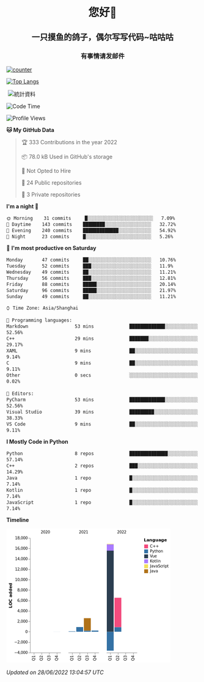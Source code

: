 

<!--
**kitUIN/kitUIN** is a ✨ _special_ ✨ repository because its `README.md` (this file) appears on your GitHub profile.

Here are some ideas to get you started:

- 🔭 I’m currently working on ...
- 🌱 I’m currently learning ...
- 👯 I’m looking to collaborate on ...
- 🤔 I’m looking for help with ...
- 💬 Ask me about ...
- 📫 How to reach me: ...
- 😄 Pronouns: ...
- ⚡ Fun fact: ...
-->
<h1 align="center">您好👋</h1>
<h2 align="center">一只摸鱼的鸽子，偶尔写写代码~咕咕咕</h2>
<h3 align="center">有事情请发邮件</h3>

[![counter](https://count.getloli.com/get/@KitUIN?theme=rule34)](https://count.getloli.com/)

[![Top Langs](https://github-readme-stats.vercel.app/api/top-langs/?username=kitUIN&show_icons=true&theme=gruvbox&locale=cn&layout=compact)](https://github.com/anuraghazra/github-readme-stats)

<p>&nbsp;<img align="center" src="https://github-readme-stats.vercel.app/api?username=kitUIN&show_icons=true&theme=gruvbox&locale=cn" alt="統計資料" /></p>


<!--START_SECTION:waka-->
![Code Time](http://img.shields.io/badge/Code%20Time-594%20hrs%2030%20mins-blue)

![Profile Views](http://img.shields.io/badge/Profile%20Views-0-blue)

**🐱 My GitHub Data** 

> 🏆 333 Contributions in the year 2022
 > 
> 📦 78.0 kB Used in GitHub's storage 
 > 
> 🚫 Not Opted to Hire
 > 
> 📜 24 Public repositories 
 > 
> 🔑 3 Private repositories  
 > 
**I'm a night 🦉** 

```text
🌞 Morning    31 commits     █░░░░░░░░░░░░░░░░░░░░░░░░   7.09% 
🌆 Daytime    143 commits    ████████░░░░░░░░░░░░░░░░░   32.72% 
🌃 Evening    240 commits    █████████████░░░░░░░░░░░░   54.92% 
🌙 Night      23 commits     █░░░░░░░░░░░░░░░░░░░░░░░░   5.26%

```
📅 **I'm most productive on Saturday** 

```text
Monday       47 commits     ██░░░░░░░░░░░░░░░░░░░░░░░   10.76% 
Tuesday      52 commits     ███░░░░░░░░░░░░░░░░░░░░░░   11.9% 
Wednesday    49 commits     ██░░░░░░░░░░░░░░░░░░░░░░░   11.21% 
Thursday     56 commits     ███░░░░░░░░░░░░░░░░░░░░░░   12.81% 
Friday       88 commits     █████░░░░░░░░░░░░░░░░░░░░   20.14% 
Saturday     96 commits     █████░░░░░░░░░░░░░░░░░░░░   21.97% 
Sunday       49 commits     ██░░░░░░░░░░░░░░░░░░░░░░░   11.21%

```


```text
⌚︎ Time Zone: Asia/Shanghai

💬 Programming languages: 
Markdown                 53 mins             █████████████░░░░░░░░░░░░   52.56% 
C++                      29 mins             ███████░░░░░░░░░░░░░░░░░░   29.17% 
XAML                     9 mins              ██░░░░░░░░░░░░░░░░░░░░░░░   9.14% 
C                        9 mins              ██░░░░░░░░░░░░░░░░░░░░░░░   9.11% 
Other                    0 secs              ░░░░░░░░░░░░░░░░░░░░░░░░░   0.02%

📝 Editors: 
PyCharm                  53 mins             █████████████░░░░░░░░░░░░   52.56% 
Visual Studio            39 mins             █████████░░░░░░░░░░░░░░░░   38.33% 
VS Code                  9 mins              ██░░░░░░░░░░░░░░░░░░░░░░░   9.11%

```

**I Mostly Code in Python** 

```text
Python                   8 repos             ██████████████░░░░░░░░░░░   57.14% 
C++                      2 repos             ███░░░░░░░░░░░░░░░░░░░░░░   14.29% 
Java                     1 repo              █░░░░░░░░░░░░░░░░░░░░░░░░   7.14% 
Kotlin                   1 repo              █░░░░░░░░░░░░░░░░░░░░░░░░   7.14% 
JavaScript               1 repo              █░░░░░░░░░░░░░░░░░░░░░░░░   7.14%

```


**Timeline**

![Chart not found](https://raw.githubusercontent.com/kitUIN/kitUIN/main/charts/bar_graph.png) 


 *Updated on 28/06/2022 13:04:57 UTC*
<!--END_SECTION:waka-->
